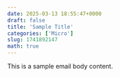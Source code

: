 ```yaml
---
date: 2025-03-13 18:55:47+0000
draft: false
title: 'Sample Title'
categories: ['Micro']
slug: 1741892147
math: true
---
```


This is a sample email body content.